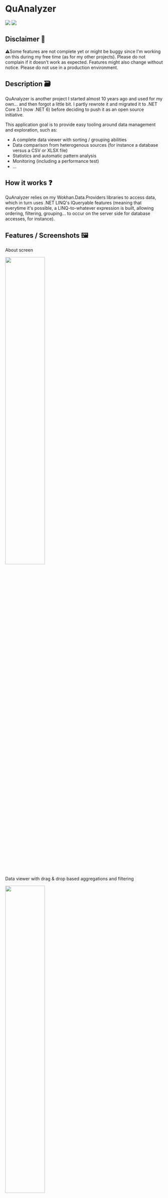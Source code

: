 # QuAnalyzer

![](https://img.shields.io/badge/.NET-6-blue)
![](https://img.shields.io/badge/UI-WPF-orange])

## Disclaimer 🏴

⚠️Some features are not complete yet or might be buggy since I'm working on this during my free time (as for my other projects). Please do not complain if it doesn't work as expected.
Features might also change without notice.
Please do not use in a production environment.

## Description 🗃️

QuAnalyzer is another project I started almost 10 years ago and used for my own... and then forgot a little bit.
I partly rewrote it and migrated it to .NET Core 3.1 (now .NET 6) before deciding to push it as an open source initiative.

This application goal is to provide easy tooling around data management and exploration, such as:
- A complete data viewer with sorting / grouping abilities
- Data comparison from heterogenous sources (for instance a database versus a CSV or XLSX file)
- Statistics and automatic pattern analysis
- Monitoring (including a performance test)
- ...

## How it works ❓

QuAnalyzer relies on my Wokhan.Data.Providers libraries to access data, which in turn uses .NET LINQ's IQueryable features (meaning that everytime it's possible, a LINQ-to-whatever expression is built, allowing ordering, filtering, grouping... to occur on the server side for database accesses, for instance).

## Features / Screenshots 🖼️

About screen

<img src="https://user-images.githubusercontent.com/24826061/158075226-fcfdb079-e694-4b78-a73a-17e1d7ad4bb0.png" width=50% height=50% />

Data viewer with drag & drop based aggregations and filtering

<img src="https://user-images.githubusercontent.com/24826061/158077701-e28ae13a-7958-446a-8ed5-8e7b008feb21.png" width=50% height=50% />

Duplicates

<img src="https://user-images.githubusercontent.com/24826061/158075480-c980b73b-4f33-4525-94e7-5fa134349b49.png" width=50% height=50% />

Patterns

<img src="https://user-images.githubusercontent.com/24826061/158077740-b2a6de26-9dd0-4960-9600-a77acc9d41f1.png" width=50% height=50% />

Statistics

<img src="https://user-images.githubusercontent.com/24826061/158075492-5f88a427-83f4-438a-aa6d-2d508cb48a8e.png" width=50% height=50% />

Comparison

<img src="https://user-images.githubusercontent.com/24826061/158075493-3936f516-da5e-440c-b245-d560d2507f7a.png" width=50% height=50% />

Monitoring

<img src="https://user-images.githubusercontent.com/24826061/158075499-29785ed1-179c-46fc-8dfa-8139467ef843.png" width=50% height=50% />
